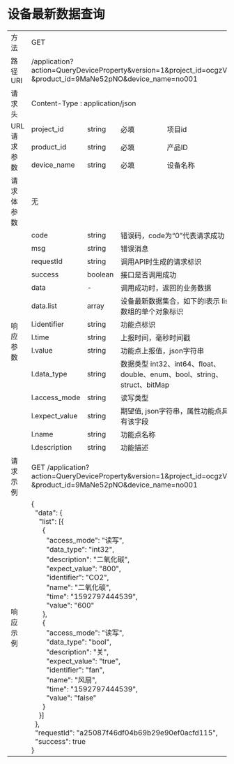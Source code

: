 # **设备最新数据查询**  

<table style="text-align: left">

<tr><td >方法</td><td colspan="4">GET</td></tr>
<tr><td>路径URI</td><td colspan="4">/application?action=QueryDeviceProperty&version=1&project_id=ocgzVU
&product_id=9MaNe52pNO&device_name=no001
</td></tr>
<tr><td>请求头</td><td colspan="4">Content-Type : application/json</td></tr>

<tr><td rowspan="3">URL请求参数</td><td>project_id</td><td>string</td><td>必填</td><td>项目id</td></tr>
<tr><td>product_id</td><td>string</td><td>必填</td><td>产品ID</td></tr>
<tr><td>device_name</td><td>string</td><td>必填</td><td>设备名称</td></tr>

<tr><td>请求体参数</td><td colspan="4">无</td></tr>


<tr><td rowspan="14">响应参数</td><td>code</td><td>string</td><td colspan="2">错误码，code为“0”代表请求成功</td></tr>
<tr><td>msg</td><td>string</td><td colspan="2">错误消息</td></tr>
<tr><td>requestId</td><td>string</td><td colspan="2">调用API时生成的请求标识</td></tr>
<tr><td>success</td><td>boolean</td><td colspan="2">接口是否调用成功</td></tr>
<tr><td>data</td><td>-</td><td colspan="2">调用成功时，返回的业务数据</td></tr>
<tr><td>data.list</td><td>array</td><td colspan="2">设备最新数据集合，如下的l表示 list 数组的单个对象标识</td></tr>
<tr><td>l.identifier</td><td>string</td><td colspan="2">功能点标识</td></tr>
<tr><td>l.time</td><td>string</td><td colspan="2">上报时间，毫秒时间戳</td></tr>
<tr><td>l.value</td><td>string</td><td colspan="2">功能点上报值，json字符串</td></tr>
<tr><td>l.data_type</td><td>string</td><td colspan="2">数据类型 int32、int64、float、double、enum、bool、string、struct、bitMap</td></tr>
<tr><td>l.access_mode</td><td>string</td><td colspan="2">读写类型</td></tr>
<tr><td>l.expect_value</td><td>string</td><td colspan="2">期望值, json字符串，属性功能点具有该字段</td></tr>
<tr><td>l.name</td><td>string</td><td colspan="2">功能点名称</td></tr>
<tr><td>l.description</td><td>string</td><td colspan="2">功能描述</td></tr>

<tr><td>请求示例</td><td colspan="4">
    GET /application?action=QueryDeviceProperty&version=1&project_id=ocgzVU
&product_id=9MaNe52pNO&device_name=no001
</td></tr>
<tr><td>响应示例</td>
<td colspan="4">
    {   <br>
        &nbsp;&nbsp;"data": {   <br>
            &nbsp;&nbsp;&nbsp;&nbsp;"list": [{  <br>
                &nbsp;&nbsp;&nbsp;&nbsp;&nbsp;&nbsp;{   <br>
                    &nbsp;&nbsp;&nbsp;&nbsp;&nbsp;&nbsp;&nbsp;&nbsp;"access_mode": "读写",  <br>
                    &nbsp;&nbsp;&nbsp;&nbsp;&nbsp;&nbsp;&nbsp;&nbsp;"data_type": "int32",   <br>
                    &nbsp;&nbsp;&nbsp;&nbsp;&nbsp;&nbsp;&nbsp;&nbsp;"description": "二氧化碳",  <br>
                    &nbsp;&nbsp;&nbsp;&nbsp;&nbsp;&nbsp;&nbsp;&nbsp;"expect_value": "800",  <br>
                    &nbsp;&nbsp;&nbsp;&nbsp;&nbsp;&nbsp;&nbsp;&nbsp;"identifier": "CO2",    <br>
                    &nbsp;&nbsp;&nbsp;&nbsp;&nbsp;&nbsp;&nbsp;&nbsp;"name": "二氧化碳", <br>
                    &nbsp;&nbsp;&nbsp;&nbsp;&nbsp;&nbsp;&nbsp;&nbsp;"time": "1592797444539",    <br>
                    &nbsp;&nbsp;&nbsp;&nbsp;&nbsp;&nbsp;&nbsp;&nbsp;"value": "600"  <br>
                &nbsp;&nbsp;&nbsp;&nbsp;&nbsp;&nbsp;},  <br>
                &nbsp;&nbsp;&nbsp;&nbsp;&nbsp;&nbsp;{   <br>
                    &nbsp;&nbsp;&nbsp;&nbsp;&nbsp;&nbsp;&nbsp;&nbsp;"access_mode": "读写",  <br>
                    &nbsp;&nbsp;&nbsp;&nbsp;&nbsp;&nbsp;&nbsp;&nbsp;"data_type": "bool",    <br>
                    &nbsp;&nbsp;&nbsp;&nbsp;&nbsp;&nbsp;&nbsp;&nbsp;"description": "关",    <br>
                    &nbsp;&nbsp;&nbsp;&nbsp;&nbsp;&nbsp;&nbsp;&nbsp;"expect_value": "true", <br>
                    &nbsp;&nbsp;&nbsp;&nbsp;&nbsp;&nbsp;&nbsp;&nbsp;"identifier": "fan",    <br>
                    &nbsp;&nbsp;&nbsp;&nbsp;&nbsp;&nbsp;&nbsp;&nbsp;"name": "风扇", <br>
                    &nbsp;&nbsp;&nbsp;&nbsp;&nbsp;&nbsp;&nbsp;&nbsp;"time": "1592797444539",    <br>
                    &nbsp;&nbsp;&nbsp;&nbsp;&nbsp;&nbsp;&nbsp;&nbsp;"value": "false"    <br>
                &nbsp;&nbsp;&nbsp;&nbsp;&nbsp;&nbsp;}   <br>
            &nbsp;&nbsp;&nbsp;&nbsp;}]  <br>
        &nbsp;&nbsp;},      <br>
        &nbsp;&nbsp;"requestId": "a25087f46df04b69b29e90ef0acfd115",    <br>
        &nbsp;&nbsp;"success": true <br>
    }

</td>
</tr>

</table>
